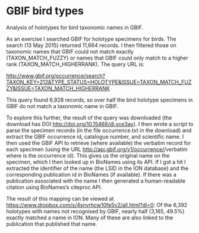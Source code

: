 # GBIF bird types
Analysis of holotypes for bird taxonomic names in GBIF.

As an exercise I searched GBIF for holotype specimens for birds. The search (13 May 2015) returned 11,664 records. I then filtered those on taxonomic names that GBIF could not match exactly (TAXON_MATCH_FUZZY) or names that GBIF could only match to a higher rank (TAXON_MATCH_HIGHERRANK). The query URL is:

http://www.gbif.org/occurrence/search?TAXON_KEY=212&TYPE_STATUS=HOLOTYPE&ISSUE=TAXON_MATCH_FUZZY&ISSUE=TAXON_MATCH_HIGHERRANK

This query found 6,928 records, so over half the bird holotype specimens in GBIF do not match a taxonomic name in GBIF.

To explore this further, the result of the query was downloaded (the download has DOI http://doi.org/10.15468/dl.vce3ay). I then wrote a script to parse the specimen records (in the file occurrence.txt in the download) and extract the GBIF occurrence id, catalogue number, and scientific name. I then used the GBIF API to retrieve (where available) the verbatim record for each specimen (using the URL http://api.gbif.org/v1/occurrence/<id>/verbatim where <id> is the occurrence id). This gives us the original name on the specimen, which I then looked up in BioNames using its API. If I got a hit I extracted the identifier of the name (the LSID in the ION database) and the corresponding publication id in BioNames (if available). If there was a publication associated with the name I then generated a human-readable citation using BioNames’s citeproc API.

The result of this mapping can be viewed at https://www.dropbox.com/s/4snvrhcw10fe5v2/all.html?dl=0: Of the 6,392 holotypes with names not recognised by GBIF, nearly half (3,165, 49.5%) exactly matched a name in ION. Many of these are also linked to the publication that published that name.
